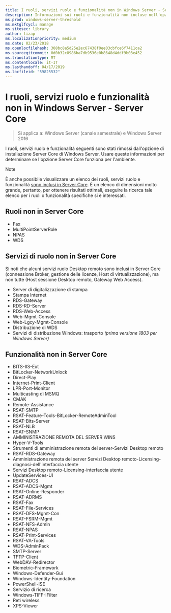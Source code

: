 ```yaml
---
title: I ruoli, servizi ruolo e funzionalità non in Windows Server - Server Core
description: Informazioni sui ruoli e funzionalità non incluse nell'opzione di installazione Server Core per Windows Server.
ms.prod: windows-server-threshold
ms.mktglfcycl: manage
ms.sitesec: library
author: lizap
ms.localizationpriority: medium
ms.date: 02/23/2018
ms.openlocfilehash: 308bc8a5d25e2ec67438f0ee03cbfce6f7411ca2
ms.sourcegitcommit: 0d0b32c8986ba7db9536e0b8648d4ddf9b03e452
ms.translationtype: MT
ms.contentlocale: it-IT
ms.lasthandoff: 04/17/2019
ms.locfileid: "59825532"
---
```

# <a name="roles-role-services-and-features-not-in-windows-server---server-core"></a>I ruoli, servizi ruolo e funzionalità non in Windows Server - Server Core

> Si applica a: Windows Server (canale semestrale) e Windows Server 2016

I ruoli, servizi ruolo e funzionalità seguenti sono stati rimossi dall'opzione di installazione Server Core di Windows Server. Usare queste informazioni per determinare se l'opzione Server Core funziona per l'ambiente.

> [!NOTE]
> È anche possibile visualizzare un elenco dei ruoli, servizi ruolo e funzionalità [sono inclusi in Server Core](server-core-roles-and-services.md). È un elenco di dimensioni molto grande, pertanto, per ottenere risultati ottimali, eseguire la ricerca tale elenco per i ruoli o funzionalità specifiche si è interessati.

## <a name="roles-not-in-server-core"></a>Ruoli non in Server Core

- Fax
- MultiPointServerRole
- NPAS
- WDS

## <a name="role-services-not-in-server-core"></a>Servizi di ruolo non in Server Core
Si noti che alcuni servizi ruolo Desktop remoto sono inclusi in Server Core (connessione Broker, gestione delle licenze, Host di virtualizzazione), ma non tutte (Host sessione Desktop remoto, Gateway Web Access).

- Server di digitalizzazione di stampa
- Stampa Internet
- RDS-Gateway
- RDS-RD-Server
- RDS-Web-Access
- Web-Mgmt-Console
- Web-Lgcy-Mgmt-Console
- Distribuzione di WDS
- Servizi di distribuzione Windows: trasporto *(prima versione 1803 per Windows Server)*

## <a name="features-not-in-server-core"></a>Funzionalità non in Server Core

- BITS-IIS-Ext
- BitLocker-NetworkUnlock
- Direct-Play
- Internet-Print-Client
- LPR-Port-Monitor
- Multicasting di MSMQ
- CMAK
- Remote-Assistance
- RSAT-SMTP
- RSAT-Feature-Tools-BitLocker-RemoteAdminTool
- RSAT-Bits-Server
- RSAT-NLB
- RSAT-SNMP
- AMMINISTRAZIONE REMOTA DEL SERVER WINS
- Hyper-V-Tools
- Strumenti di amministrazione remota del server-Servizi Desktop remoto
- RSAT-RDS-Gateway
- Amministrazione remota del server Servizi Desktop remoto-Licensing-diagnosi-dell'interfaccia utente
- Servizi Desktop remoto-Licensing-interfaccia utente
- UpdateServices-UI
- RSAT-ADCS
- RSAT-ADCS-Mgmt
- RSAT-Online-Responder
- RSAT-ADRMS
- RSAT-Fax
- RSAT-File-Services
- RSAT-DFS-Mgmt-Con
- RSAT-FSRM-Mgmt
- RSAT-NFS-Admin
- RSAT-NPAS
- RSAT-Print-Services
- RSAT-VA-Tools
- WDS-AdminPack
- SMTP-Server
- TFTP-Client
- WebDAV-Redirector
- Biometric-Framework
- Windows-Defender-Gui
- Windows-Identity-Foundation
- PowerShell-ISE
- Servizio di ricerca
- Windows-TIFF-IFilter
- Reti wireless
- XPS-Viewer

